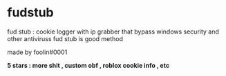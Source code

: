 # fudstub
fud stub : cookie logger with ip grabber that bypass windows security and other antiviruss
fud stub is good method 

made by foolin#0001


**5 stars : more shit , custom obf , roblox cookie info , etc**
